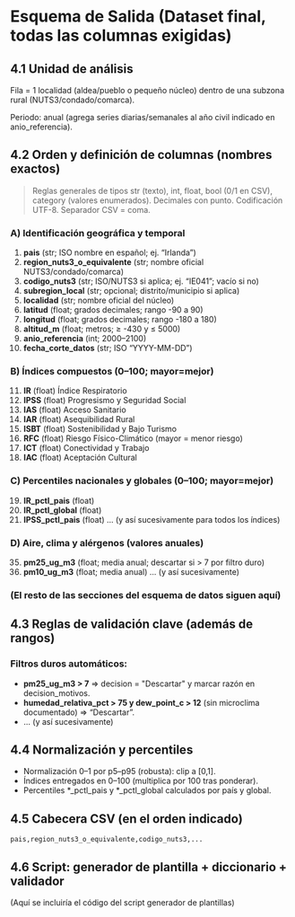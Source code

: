 # Esquema de Salida (Dataset final, todas las columnas exigidas)

## 4.1 Unidad de análisis

Fila = 1 localidad (aldea/pueblo o pequeño núcleo) dentro de una subzona rural (NUTS3/condado/comarca).

Periodo: anual (agrega series diarias/semanales al año civil indicado en anio_referencia).

## 4.2 Orden y definición de columnas (nombres exactos)

> Reglas generales de tipos
str (texto), int, float, bool (0/1 en CSV), category (valores enumerados).
Decimales con punto. Codificación UTF-8. Separador CSV = coma.

### A) Identificación geográfica y temporal

1.  **pais** (str; ISO nombre en español; ej. “Irlanda”)
2.  **region_nuts3_o_equivalente** (str; nombre oficial NUTS3/condado/comarca)
3.  **codigo_nuts3** (str; ISO/NUTS3 si aplica; ej. “IE041”; vacío si no)
4.  **subregion_local** (str; opcional; distrito/municipio si aplica)
5.  **localidad** (str; nombre oficial del núcleo)
6.  **latitud** (float; grados decimales; rango -90 a 90)
7.  **longitud** (float; grados decimales; rango -180 a 180)
8.  **altitud_m** (float; metros; ≥ -430 y ≤ 5000)
9.  **anio_referencia** (int; 2000–2100)
10. **fecha_corte_datos** (str; ISO “YYYY-MM-DD”)

### B) Índices compuestos (0–100; mayor=mejor)

11. **IR** (float) Índice Respiratorio
12. **IPSS** (float) Progresismo y Seguridad Social
13. **IAS** (float) Acceso Sanitario
14. **IAR** (float) Asequibilidad Rural
15. **ISBT** (float) Sostenibilidad y Bajo Turismo
16. **RFC** (float) Riesgo Físico-Climático (mayor = menor riesgo)
17. **ICT** (float) Conectividad y Trabajo
18. **IAC** (float) Aceptación Cultural

### C) Percentiles nacionales y globales (0–100; mayor=mejor)

19. **IR_pctl_pais** (float)
20. **IR_pctl_global** (float)
21. **IPSS_pctl_pais** (float)
... (y así sucesivamente para todos los índices)

### D) Aire, clima y alérgenos (valores anuales)

35. **pm25_ug_m3** (float; media anual; descartar si > 7 por filtro duro)
36. **pm10_ug_m3** (float; media anual)
... (y así sucesivamente)

### (El resto de las secciones del esquema de datos siguen aquí)

## 4.3 Reglas de validación clave (además de rangos)

### Filtros duros automáticos:

*   **pm25_ug_m3 > 7** ⇒ decision = "Descartar" y marcar razón en decision_motivos.
*   **humedad_relativa_pct > 75 y dew_point_c > 12** (sin microclima documentado) ⇒ “Descartar”.
*   ... (y así sucesivamente)

## 4.4 Normalización y percentiles

*   Normalización 0–1 por p5–p95 (robusta): clip a [0,1].
*   Índices entregados en 0–100 (multiplica por 100 tras ponderar).
*   Percentiles *_pctl_pais y *_pctl_global calculados por país y global.

## 4.5 Cabecera CSV (en el orden indicado)

`pais,region_nuts3_o_equivalente,codigo_nuts3,...`

## 4.6 Script: generador de plantilla + diccionario + validador

(Aquí se incluiría el código del script generador de plantillas)
